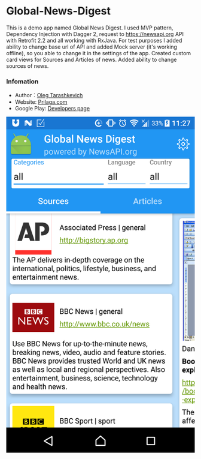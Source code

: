 # Global-News-Digest

This is a demo app named Global News Digest.
I used MVP pattern, Dependency Injection with Dagger 2, request to https://newsapi.org API with Retrofit 2.2 and all working with RxJava.
For test purposes I added ability to change base url of API and added Mock server (it's working offline), so you able to change it in the settings of the app.
Created custom card views for Sources and Articles of news. Added ability to change sources of news.

### Infomation

- Author：[Oleg Tarashkevich](http://prilaga.com)
- Website: [Prilaga.com](http://prilaga.com)
- Google Play: [Developers page](https://play.google.com/store/apps/dev?id=5246074920016878549) 

<img src="https://github.com/OlegTarashkevich/Global-News-Digest/blob/master/device-2017-04-09-232722.png?raw=true" width="888">
